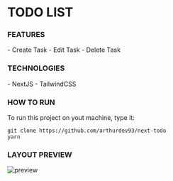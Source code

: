 <h1>TODO LIST</h1>

<h3>FEATURES</h3>
- Create Task
- Edit Task
- Delete Task

<h3>TECHNOLOGIES</h3>
- NextJS
- TailwindCSS

<h3>HOW TO RUN</h3>
To run this project on yout machine, type it:

```
git clone https://github.com/arthurdev93/next-todo
yarn
```
<h3>LAYOUT PREVIEW </h3>

![preview](https://user-images.githubusercontent.com/97352358/222207067-adcaa548-c406-4dc3-8cd6-be525d263226.png)
